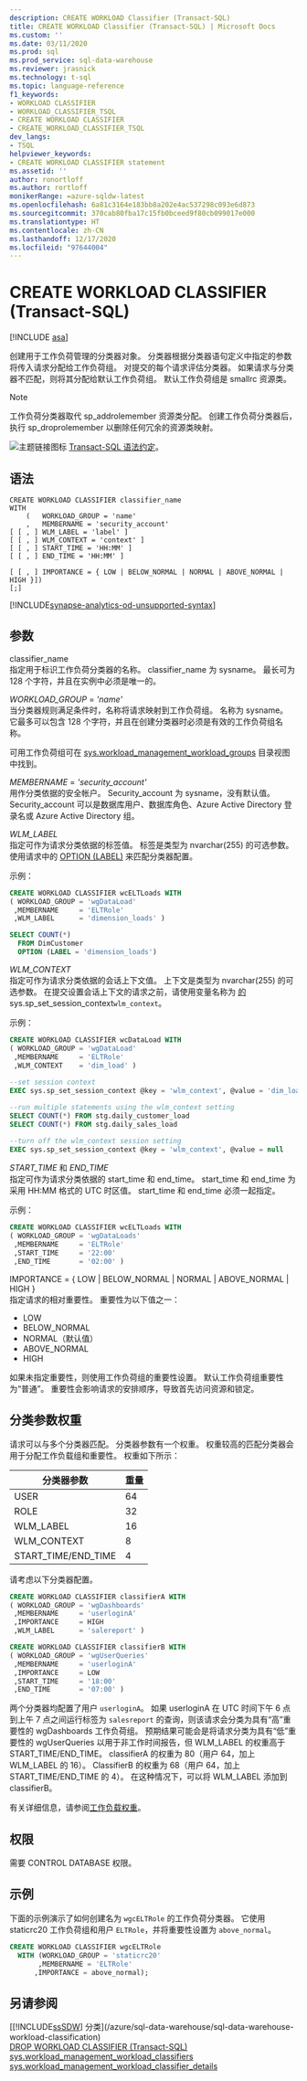 ```yaml
---
description: CREATE WORKLOAD Classifier (Transact-SQL)
title: CREATE WORKLOAD Classifier (Transact-SQL) | Microsoft Docs
ms.custom: ''
ms.date: 03/11/2020
ms.prod: sql
ms.prod_service: sql-data-warehouse
ms.reviewer: jrasnick
ms.technology: t-sql
ms.topic: language-reference
f1_keywords:
- WORKLOAD CLASSIFIER
- WORKLOAD_CLASSIFIER_TSQL
- CREATE WORKLOAD CLASSIFIER
- CREATE_WORKLOAD_CLASSIFIER_TSQL
dev_langs:
- TSQL
helpviewer_keywords:
- CREATE WORKLOAD CLASSIFIER statement
ms.assetid: ''
author: ronortloff
ms.author: rortloff
monikerRange: =azure-sqldw-latest
ms.openlocfilehash: 6a81c3164e183bb8a202e4ac537298c093e6d873
ms.sourcegitcommit: 370cab80fba17c15fb0bceed9f80cb099017e000
ms.translationtype: HT
ms.contentlocale: zh-CN
ms.lasthandoff: 12/17/2020
ms.locfileid: "97644004"
---
```

# <a name="create-workload-classifier-transact-sql"></a>CREATE WORKLOAD CLASSIFIER (Transact-SQL)

[!INCLUDE [asa](../../includes/applies-to-version/asa.md)]

创建用于工作负荷管理的分类器对象。  分类器根据分类器语句定义中指定的参数将传入请求分配给工作负荷组。  对提交的每个请求评估分类器。  如果请求与分类器不匹配，则将其分配给默认工作负荷组。  默认工作负荷组是 smallrc 资源类。

> [!NOTE]
> 工作负荷分类器取代 sp_addrolemember 资源类分配。  创建工作负荷分类器后，执行 sp_droprolemember 以删除任何冗余的资源类映射。

 ![主题链接图标](../../database-engine/configure-windows/media/topic-link.gif "“主题链接”图标") [Transact-SQL 语法约定](../../t-sql/language-elements/transact-sql-syntax-conventions-transact-sql.md)。  
  
## <a name="syntax"></a>语法

```syntaxsql
CREATE WORKLOAD CLASSIFIER classifier_name  
WITH  
    (   WORKLOAD_GROUP = 'name'  
    ,   MEMBERNAME = 'security_account' 
[ [ , ] WLM_LABEL = 'label' ]  
[ [ , ] WLM_CONTEXT = 'context' ]  
[ [ , ] START_TIME = 'HH:MM' ]  
[ [ , ] END_TIME = 'HH:MM' ]  
  
[ [ , ] IMPORTANCE = { LOW | BELOW_NORMAL | NORMAL | ABOVE_NORMAL | HIGH }]) 
[;]
```
[!INCLUDE[synapse-analytics-od-unsupported-syntax](../../includes/synapse-analytics-od-unsupported-syntax.md)]

## <a name="arguments"></a>参数

 classifier_name  
 指定用于标识工作负荷分类器的名称。  classifier_name 为 sysname。  最长可为 128 个字符，并且在实例中必须是唯一的。

 *WORKLOAD_GROUP* =  *'name'*    
 当分类器规则满足条件时，名称将请求映射到工作负荷组。  名称为 sysname。  它最多可以包含 128 个字符，并且在创建分类器时必须是有效的工作负荷组名称。

 可用工作负荷组可在 [sys.workload_management_workload_groups](../../relational-databases/system-catalog-views/sys-workload-management-workload-groups-transact-sql.md) 目录视图中找到。

 *MEMBERNAME* =  *'security_account'*     
 用作分类依据的安全帐户。  Security_account 为 sysname，没有默认值。 Security_account 可以是数据库用户、数据库角色、Azure Active Directory 登录名或 Azure Active Directory 组。
 
 *WLM_LABEL*   
 指定可作为请求分类依据的标签值。  标签是类型为 nvarchar(255) 的可选参数。  使用请求中的 [OPTION (LABEL)](/azure/sql-data-warehouse/sql-data-warehouse-develop-label) 来匹配分类器配置。

示例：

```sql
CREATE WORKLOAD CLASSIFIER wcELTLoads WITH  
( WORKLOAD_GROUP = 'wgDataLoad'
 ,MEMBERNAME     = 'ELTRole'  
 ,WLM_LABEL      = 'dimension_loads' )

SELECT COUNT(*) 
  FROM DimCustomer
  OPTION (LABEL = 'dimension_loads')
```

*WLM_CONTEXT*  
指定可作为请求分类依据的会话上下文值。  上下文是类型为 nvarchar(255) 的可选参数。  在提交设置会话上下文的请求之前，请使用变量名称为 [ 的 ](../../relational-databases/system-stored-procedures/sp-set-session-context-transact-sql.md?view=azure-sqldw-latest&preserve-view=true)sys.sp_set_session_context`wlm_context`。

示例：

```sql
CREATE WORKLOAD CLASSIFIER wcDataLoad WITH  
( WORKLOAD_GROUP = 'wgDataLoad'
 ,MEMBERNAME     = 'ELTRole'
 ,WLM_CONTEXT    = 'dim_load' )
 
--set session context
EXEC sys.sp_set_session_context @key = 'wlm_context', @value = 'dim_load'

--run multiple statements using the wlm_context setting
SELECT COUNT(*) FROM stg.daily_customer_load
SELECT COUNT(*) FROM stg.daily_sales_load

--turn off the wlm_context session setting
EXEC sys.sp_set_session_context @key = 'wlm_context', @value = null
```

*START_TIME* 和 *END_TIME*  
指定可作为请求分类依据的 start_time 和 end_time。  start_time 和 end_time 为采用 HH:MM 格式的 UTC 时区值。  start_time 和 end_time 必须一起指定。

示例：

```sql
CREATE WORKLOAD CLASSIFIER wcELTLoads WITH  
( WORKLOAD_GROUP = 'wgDataLoads'
 ,MEMBERNAME     = 'ELTRole'  
 ,START_TIME     = '22:00'
 ,END_TIME       = '02:00' )
```

IMPORTANCE = { LOW \| BELOW_NORMAL \| NORMAL \| ABOVE_NORMAL \| HIGH }  
指定请求的相对重要性。  重要性为以下值之一：

- LOW
- BELOW_NORMAL
- NORMAL（默认值）
- ABOVE_NORMAL
- HIGH  

如果未指定重要性，则使用工作负荷组的重要性设置。  默认工作负荷组重要性为“普通”。  重要性会影响请求的安排顺序，导致首先访问资源和锁定。

## <a name="classification-parameter-weighting"></a>分类参数权重

请求可以与多个分类器匹配。  分类器参数有一个权重。  权重较高的匹配分类器会用于分配工作负载组和重要性。  权重如下所示：

|分类器参数 |重量   |
|---------------------|---------|
|USER                 |64       |
|ROLE                 |32       |
|WLM_LABEL            |16       |
|WLM_CONTEXT          |8        |
|START_TIME/END_TIME  |4        |

请考虑以下分类器配置。

```sql
CREATE WORKLOAD CLASSIFIER classifierA WITH  
( WORKLOAD_GROUP = 'wgDashboards'  
 ,MEMBERNAME     = 'userloginA'
 ,IMPORTANCE     = HIGH
 ,WLM_LABEL      = 'salereport' )

CREATE WORKLOAD CLASSIFIER classifierB WITH  
( WORKLOAD_GROUP = 'wgUserQueries'  
 ,MEMBERNAME     = 'userloginA'
 ,IMPORTANCE     = LOW
 ,START_TIME     = '18:00'
 ,END_TIME       = '07:00' )
```

两个分类器均配置了用户 `userloginA`。  如果 userloginA 在 UTC 时间下午 6 点到上午 7 点之间运行标签为 `salesreport` 的查询，则该请求会分类为具有“高”重要性的 wgDashboards 工作负荷组。  预期结果可能会是将请求分类为具有“低”重要性的 wgUserQueries 以用于非工作时间报告，但 WLM_LABEL 的权重高于 START_TIME/END_TIME。  classifierA 的权重为 80（用户 64，加上 WLM_LABEL 的 16）。  ClassifierB 的权重为 68（用户 64，加上 START_TIME/END_TIME 的 4）。  在这种情况下，可以将 WLM_LABEL 添加到 classifierB。

 有关详细信息，请参阅[工作负载权重](/azure/sql-data-warehouse/sql-data-warehouse-workload-classification#classification-weighting)。

## <a name="permissions"></a>权限

 需要 CONTROL DATABASE 权限。  
  
## <a name="examples"></a>示例

 下面的示例演示了如何创建名为 `wgcELTRole` 的工作负荷分类器。 它使用 staticrc20 工作负荷组和用户 `ELTRole`，并将重要性设置为 `above_normal`。

```sql
CREATE WORKLOAD CLASSIFIER wgcELTRole
  WITH (WORKLOAD_GROUP = 'staticrc20'
       ,MEMBERNAME = 'ELTRole'
      ,IMPORTANCE = above_normal);
```

## <a name="see-also"></a>另请参阅

[[!INCLUDE[ssSDW](../../includes/sssdwfull-md.md)] 分类](/azure/sql-data-warehouse/sql-data-warehouse-workload-classification)</br>
[DROP WORKLOAD CLASSIFIER &#40;Transact-SQL&#41;](../../t-sql/statements/drop-workload-classifier-transact-sql.md)</br>
[sys.workload_management_workload_classifiers](../../relational-databases/system-catalog-views/sys-workload-management-workload-classifiers-transact-sql.md)</br>
[sys.workload_management_workload_classifier_details](../../relational-databases/system-catalog-views/sys-workload-management-workload-classifier-details-transact-sql.md)

